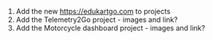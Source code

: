 1. Add the new <https://edukartgo.com> to projects
2. Add the Telemetry2Go project - images and link?
3. Add the Motorcycle dashboard project - images and link?

